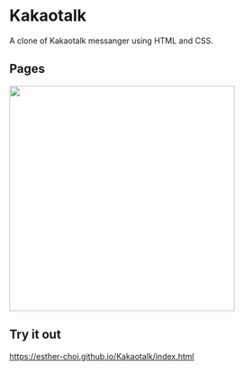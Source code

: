 # Kakaotalk
A clone of Kakaotalk messanger using HTML and CSS.

## Pages
<img src="https://user-images.githubusercontent.com/68029297/90973472-4de82480-e55d-11ea-976a-ec1460913185.png)" width="400">

## Try it out
https://esther-choi.github.io/Kakaotalk/index.html
